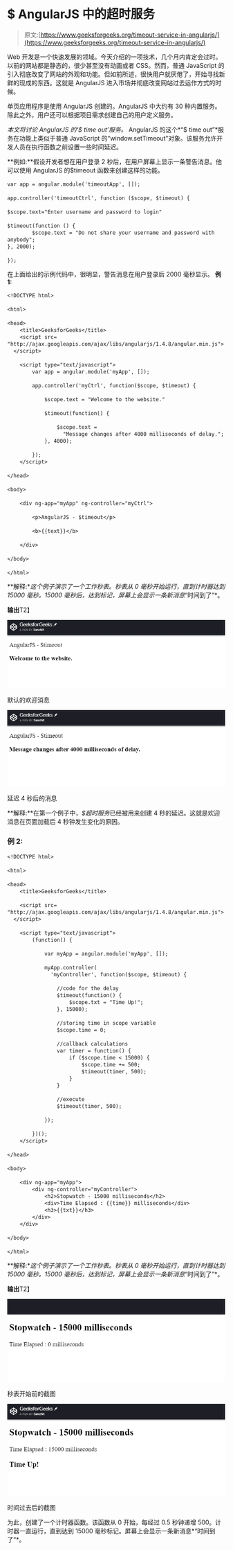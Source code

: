 # $ AngularJS 中的超时服务

> 原文:[https://www.geeksforgeeks.org/timeout-service-in-angularjs/](https://www.geeksforgeeks.org/timeout-service-in-angularjs/)

Web 开发是一个快速发展的领域。今天介绍的一项技术，几个月内肯定会过时。以前的网站都是静态的，很少甚至没有动画或者 CSS。然而，普通 JavaScript 的引入彻底改变了网站的外观和功能。但如前所述，很快用户就厌倦了，开始寻找新鲜的现成的东西。这就是 AngularJS 进入市场并彻底改变网站过去运作方式的时候。

单页应用程序是使用 AngularJS 创建的。AngularJS 中大约有 30 种内置服务。除此之外，用户还可以根据项目需求创建自己的用户定义服务。

**本文将讨论 AngularJS 的*‘$ time out’*服务。**
AngularJS 的这个*“$ time out”*服务在功能上类似于普通 JavaScript 的“window.setTimeout”对象。该服务允许开发人员在执行函数之前设置一些时间延迟。

**例如:**假设开发者想在用户登录 2 秒后，在用户屏幕上显示一条警告消息。他可以使用 AngularJS 的$timeout 函数来创建这样的功能。

```
var app = angular.module('timeoutApp', []);

app.controller('timeoutCtrl', function ($scope, $timeout) {

$scope.text="Enter username and password to login"

$timeout(function () {
        $scope.text = "Do not share your username and password with anybody";
}, 2000);

});
```

在上面给出的示例代码中，很明显，警告消息在用户登录后 2000 毫秒显示。
**例 1:**

```
<!DOCTYPE html>

<html>

<head>
    <title>GeeksforGeeks</title>
    <script src=
"http://ajax.googleapis.com/ajax/libs/angularjs/1.4.8/angular.min.js">
  </script>

    <script type="text/javascript">
        var app = angular.module('myApp', []);

        app.controller('myCtrl', function($scope, $timeout) {

            $scope.text = "Welcome to the website."

            $timeout(function() {

                $scope.text = 
                  "Message changes after 4000 milliseconds of delay.";
            }, 4000);

        });
    </script>

</head>

<body>

    <div ng-app="myApp" ng-controller="myCtrl">

        <p>AngularJS - $timeout</p>

        <b>{{text}}</b>

    </div>

</body>

</html>
```

**解释:**这个例子演示了一个工作秒表。秒表从 0 毫秒开始运行，直到计时器达到 15000 毫秒。15000 毫秒后，达到标记，屏幕上会显示一条新消息*“时间到了”*。

**输出**T2】

![](img/e840e0047c7d3407e14a7f917e27f254.png)

默认的欢迎消息

![](img/a510b1b28a9d999ed0e971311545aa0c.png)

延迟 4 秒后的消息

**解释:**在第一个例子中，*$超时服务*已经被用来创建 4 秒的延迟。这就是欢迎消息在页面加载后 4 秒钟发生变化的原因。

### 例 2:

```
<!DOCTYPE html>

<html>

<head>
    <title>GeeksforGeeks</title>

    <script src=
"http://ajax.googleapis.com/ajax/libs/angularjs/1.4.8/angular.min.js">
  </script>

    <script type="text/javascript">
        (function() {

            var myApp = angular.module('myApp', []);

            myApp.controller(
              'myController', function($scope, $timeout) {

                //code for the delay
                $timeout(function() {
                    $scope.txt = "Time Up!";
                }, 15000);

                //storing time in scope variable
                $scope.time = 0;

                //callback calculations
                var timer = function() {
                    if ($scope.time < 15000) {
                        $scope.time += 500;
                        $timeout(timer, 500);
                    }
                }

                //execute
                $timeout(timer, 500);

            });

        })();
    </script>

</head>

<body>

    <div ng-app="myApp">
        <div ng-controller="myController">
            <h2>Stopwatch - 15000 milliseconds</h2>
            <div>Time Elapsed : {{time}} milliseconds</div>
            <h3>{{txt}}</h3>
        </div>
    </div>

</body>

</html>
```

**解释:**这个例子演示了一个工作秒表。秒表从 0 毫秒开始运行，直到计时器达到 15000 毫秒。15000 毫秒后，达到标记，屏幕上会显示一条新消息*“时间到了”*。

**输出**T2】

![](img/4ad6e17439955b7ef28d64004fd65578.png)

秒表开始前的截图

![](img/3d11d417b83e2e081641839983224b11.png)

时间过去后的截图

为此，创建了一个计时器函数。该函数从 0 开始，每经过 0.5 秒钟递增 500。计时器一直运行，直到达到 15000 毫秒标记。屏幕上会显示一条新消息*“时间到了”*。